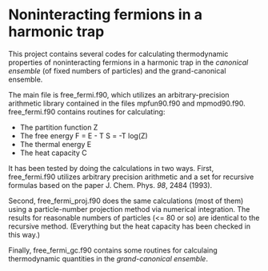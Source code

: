 # Noninteracting fermions in a harmonic trap

This project contains several codes for calculating thermodynamic properties of
noninteracting fermions in a harmonic trap in the *canonical ensemble* (of fixed
numbers of particles) and the grand-canonical ensemble.

The main file is free_fermi.f90, which utilizes an arbitrary-precision
arithmetic library contained in the files mpfun90.f90 and mpmod90.f90. 
free_fermi.f90 contains routines for calculating:

   - The partition function Z
   - The free energy F = E - T S = -T log(Z)
   - The thermal energy E
   - The heat capacity C

It has been tested by doing the calculations in two ways. First, free_fermi.f90
utilizes arbitrary precision arithmetic and a set for recursive formulas based on
the paper J. Chem. Phys. *98*, 2484 (1993). 

Second, free_fermi_proj.f90 does the same calculations (most of them) using a
particle-number projection method via numerical integration. The results for
reasonable numbers of particles (<= 80 or so) are identical to the recursive
method. (Everything but the heat capacity has been checked in this way.)

Finally, free_fermi_gc.f90 contains some routines for calculaing thermodynamic
quantities in the *grand-canonical ensemble*.



